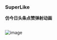 ### SuperLike
<b>仿今日头条点赞弹射动画</b><br/><br/>

![image](https://github.com/tuchuantao/SuperLike/blob/master/img/reslut.gif)
